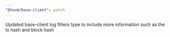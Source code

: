 ```yaml
---
"@tevm/base-client": patch
---
```


Updated base-client log filters type to include more information such as the tx hash and block hash
